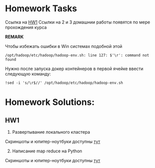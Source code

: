 # Homework Tasks
Ссылка на [HW1](https://docs.google.com/presentation/d/14uwhDjVXnT5LSGlpU8c0iceisX9e54DkfLcQwOeFEww)
Ссылки на 2 и 3 домашнии работы появятся по мере прохождения курса

**REMARK** 

Чтобы избежать ошибки в Win системах подобной этой

`
/opt/hadoop/etc/hadoop/hadoop-env.sh: line 127: $'\r': command not found
`

Нужно после запуска докер контейнеров в первой ячейке ввести следующую команду:

`
!sed -i 's/\r$//' /opt/hadoop/etc/hadoop/hadoop-env.sh
`
# Homework Solutions:
## HW1
1. Развертывание локального кластера

Скриншоты и юпитер-ноутбуки доступны [тут](./HW/HW1/part1)

2. Написание map reduce на Python

Скриншоты и юпитер-ноутбуки доступны [тут](./HW/HW1/part2)

